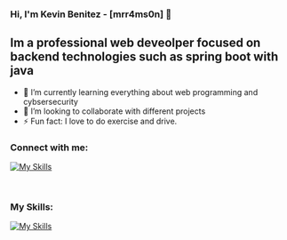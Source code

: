 ### Hi, I'm Kevin Benitez - [mrr4ms0n] 👋

## Im a professional web deveolper focused on backend technologies such as spring boot with java

- 🌱 I’m currently learning everything about web programming and cybsersecurity
- 👯 I’m looking to collaborate with different projects
- ⚡ Fun fact: I love to do exercise and drive.

### Connect with me:

[![My Skills](https://skillicons.dev/icons?i=linkedin&perline=1)](https://www.linkedin.com/in/kbeval)

<br />

### My Skills:

[![My Skills](https://skillicons.dev/icons?i=aws,gcp,azure,react,angular,apple,bash,cs,cloudflare,docker,gitlab,hibernate,idea,java,kubernetes,spring,&perline=16)](https://skillicons.dev)
